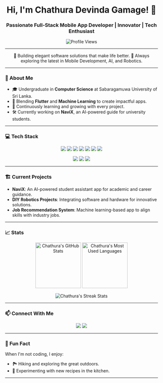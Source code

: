 <h1 align="center">Hi, I'm Chathura Devinda Gamage! 👋</h1>
<h3 align="center">Passionate Full-Stack Mobile App Developer | Innovator | Tech Enthusiast</h3>
<p align="center">
    <img src="https://komarev.com/ghpvc/?username=Dewchathu&label=Profile%20Views&color=0e75b6&style=flat" alt="Profile Views" />
</p>

---

<p align="center">
    🌟 Building elegant software solutions that make life better.  
    🚀 Always exploring the latest in Mobile Development, AI, and Robotics.  
</p>

---

### 🚀 About Me  
- 🎓 Undergraduate in **Computer Science** at Sabaragamuwa University of Sri Lanka.  
- 🔧 Blending **Flutter** and **Machine Learning** to create impactful apps.  
- 🌱 Continuously learning and growing with every project.  
- 🛠️ Currently working on **NaviX**, an AI-powered guide for university students.  

---

### 💻 Tech Stack  

<p align="center">
    <img src="https://img.shields.io/badge/Flutter-%2342A5F5.svg?style=for-the-badge&logo=flutter&logoColor=white" />
    <img src="https://img.shields.io/badge/Dart-%2300B4AB.svg?style=for-the-badge&logo=dart&logoColor=white" />
    <img src="https://img.shields.io/badge/Python-%233572A5.svg?style=for-the-badge&logo=python&logoColor=white" />
    <img src="https://img.shields.io/badge/JavaScript-%23f1e05a.svg?style=for-the-badge&logo=javascript&logoColor=white" />
    <img src="https://img.shields.io/badge/Firebase-%23FFCA28.svg?style=for-the-badge&logo=firebase&logoColor=white" />
    <img src="https://img.shields.io/badge/MySQL-%2300758f.svg?style=for-the-badge&logo=mysql&logoColor=white" />
    <img src="https://img.shields.io/badge/React-%2361dbfb.svg?style=for-the-badge&logo=react&logoColor=white" />
</p>

<p align="center">
    <img src="https://img.shields.io/badge/Adobe Photoshop-%2318152E.svg?style=for-the-badge&logo=adobe-photoshop&logoColor=white" />
    <img src="https://img.shields.io/badge/Arduino-%2300979C.svg?style=for-the-badge&logo=arduino&logoColor=white" />
    <img src="https://img.shields.io/badge/Figma-%2300d47b.svg?style=for-the-badge&logo=figma&logoColor=white" />
</p>

---

### 🏗️ Current Projects  

- **NaviX**: An AI-powered student assistant app for academic and career guidance.  
- **DIY Robotics Projects**: Integrating software and hardware for innovative solutions.  
- **Job Recommendation System**: Machine learning-based app to align skills with industry jobs.  

---

### 📈 Stats  

<p align="center">
    <img src="https://github-readme-stats.vercel.app/api?username=Dewchathu&show_icons=true&theme=radical" alt="Chathura's GitHub Stats" height="150" />
    <img src="https://github-readme-stats.vercel.app/api/top-langs/?username=Dewchathu&layout=compact&theme=radical" alt="Chathura's Most Used Languages" height="150" />
</p>
<p align="center">
    <img src="https://github-readme-streak-stats.herokuapp.com/?user=Dewchathu&theme=radical" alt="Chathura's Streak Stats" />
</p>

---

### 📫 Connect With Me  

<p align="center">
    <a href="mailto:chathuradevinda.bc@gmail.com"><img src="https://img.shields.io/badge/Email-%23D14836.svg?style=for-the-badge&logo=gmail&logoColor=white" /></a>
    <a href="https://linkedin.com/in/dewchathu"><img src="https://img.shields.io/badge/LinkedIn-%230077B5.svg?style=for-the-badge&logo=linkedin&logoColor=white" /></a>
</p>

---

### 🌟 Fun Fact  
When I'm not coding, I enjoy:  
- 🏞️ Hiking and exploring the great outdoors.  
- 🍳 Experimenting with new recipes in the kitchen.  

---


